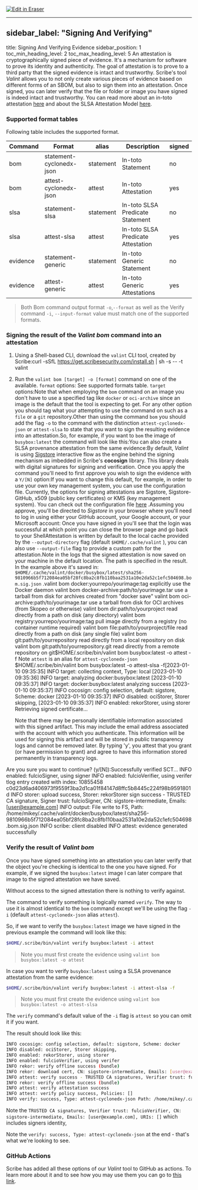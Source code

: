 <p><a target="_blank" href="https://app.eraser.io/workspace/wskUCdRZ1cSY9psHaV6P" id="edit-in-eraser-github-link"><img alt="Edit in Eraser" src="https://firebasestorage.googleapis.com/v0/b/second-petal-295822.appspot.com/o/images%2Fgithub%2FOpen%20in%20Eraser.svg?alt=media&amp;token=968381c8-a7e7-472a-8ed6-4a6626da5501"></a></p>

---

## sidebar_label: "Signing And Verifying"
title: Signing And Verifying Evidence
sidebar_position: 1
toc_min_heading_level: 2
toc_max_heading_level: 5
An attestation is cryptographically signed piece of evidence. It's a mechanism for software to prove its identity and authenticity. The goal of attestation is to prove to a third party that the signed evidence is intact and trustworthy. Scribe's tool _Valint_ allows you to not only create various pieces of evidence based on different forms of an SBOM, but also to sign them into an attestation. Once signed, you can later verify that the file or folder or image you have signed is indeed intact and trustworthy. You can read more about an in-toto attestation [﻿here](https://github.com/in-toto/attestation) and about the SLSA Attestation Model [﻿here](https://github.com/slsa-framework/slsa/blob/main/docs/attestation-model.md).

### Supported format tables
Following table includes the supported format.

| Command | Format | alias | Description | signed |
| ----- | ----- | ----- | ----- | ----- |
| bom | statement-cyclonedx-json | statement | In-toto Statement | no |
| bom | attest-cyclonedx-json | attest | In-toto Attestation | yes |
| slsa | statement-slsa | statement | In-toto SLSA Predicate Statement | no |
| slsa | attest-slsa | attest | In-toto SLSA Predicate Attestation | yes |
| evidence | statement-generic | statement | In-toto Generic Statement | no |
| evidence | attest-generic | attest | In-toto Generic Attestations | yes |
>  Both Bom command output format `-o`,`--format` as well as the Verify command `-i`, `--input-format` value must match one of the supported formats. 

### Signing the result of the _Valint bom_ command into an attestation
1. Using a Shell-based CLI, download the `valint`  CLI tool, created by Scribe:curl -sSfL https://get.scribesecurity.com/install.sh  | sh -s -- -t valint
2. Run the `valint bom [target] -o [format]`  command on one of the available.
 `format`  options: See supported formats table.
 `target`  options:Note that when employing the `bom`  command on an image you don't have to use a specified tag like `docker`  or `oci-archive`  since an image is the default that the tool is expecting to get. For any other option you should tag what your attempting to use the command on such as a `file`  or a `git`  repository.Other than using the command `bom`  you should add the flag `-o`  to the command with the distinction `attest-cyclonedx-json`  or `attest-slsa`  to state that you want to sign the resulting evidence into an attestation.So, for example, if you want to `bom`  the image of `busybox:latest`  the command will look like this:You can also create a SLSA provenance attestation from the same evidence:By default, _Valint_ is using [﻿Sigstore](https://www.sigstore.dev/)  interactive flow as the engine behind the signing mechanism as imbedded in Scribe's **cocosign** library. This library deals with digital signatures for signing and verification. Once you apply the command you'll need to first approve you wish to sign the evidence with a `Y/[N]`  option:If you want to change this default, for example, in order to use your own key management system, you can use the configuration file. Currently, the options for signing attestations are Sigstore, Sigstore-GitHub, x509 (public key certificates) or KMS (key management system). You can check out the configuration file [﻿here](../../integrating-scribe/valint/docs/configuration) .Assuming you approve, you'll be directed to _Sigstore_ in your browser where you'll need to log in using either your GitHub account, your Google account, or your Microsoft account: Once you have signed in you'll see that the login was successful  at which point you can close the browser page and go back to your ShellAttestation is written by default to the local cache provided by the `--output-directory`  flag (default `$HOME/.cache/valint` ), you can also use `--output-file`  flag to provide a custom path for the attestation.Note in the logs that the signed attestation is now saved on your machine in the default location. The path is specified in the result. In the example above it's saved in: `$HOME/.cache/valint/docker/busybox/latest/sha256-9810966b5f712084ea05bf28fc8ba2c8fb110baa2531a10e2da52c1efc504698.bom.sig.json` .valint bom docker:yourrepo/yourimage:tag        explicitly use the Docker daemon
valint bom docker-archive:path/to/yourimage.tar   use a tarball from disk for archives created from "docker save"
valint bom oci-archive:path/to/yourimage.tar      use a tarball from disk for OCI archives (from Skopeo or otherwise)
valint bom dir:path/to/yourproject                read directly from a path on disk (any directory)
valint bom registry:yourrepo/yourimage:tag        pull image directly from a registry (no container runtime required)
valint bom file:path/to/yourproject/file          read directly from a path on disk (any single file)
valint bom git:path/to/yourrepository             read directly from a local repository on disk
valint bom git:path/to/yourrepository.git         read directly from a remote repository on git$HOME/.scribe/bin/valint bom busybox:latest -o attest -f Note `attest`  is an alias for `attest-cyclonedx-json`  $HOME/.scribe/bin/valint bom busybox:latest -o attest-slsa -f[2023-01-10 09:35:35]  INFO target: collecting context, Type: local
[2023-01-10 09:35:36]  INFO target: analyzing docker:busybox:latest
[2023-01-10 09:35:37]  INFO target: docker:busybox:latest analyzing success
[2023-01-10 09:35:37]  INFO cocosign: config selection, default: sigstore, Scheme: docker
[2023-01-10 09:35:37]  INFO disabled: ociStorer, Storer skipping,
[2023-01-10 09:35:37]  INFO enabled: rekorStorer, using storer
Retrieving signed certificate...

      Note that there may be personally identifiable information associated with this signed artifact.
      This may include the email address associated with the account with which you authenticate.
      This information will be used for signing this artifact and will be stored in public transparency logs and cannot be removed later.
      By typing 'y', you attest that you grant (or have permission to grant) and agree to have this information stored permanently in transparency logs.

Are you sure you want to continue? (y/[N]):Successfully verified SCT...
INFO enabled: fulcioSigner, using signer
INFO enabled: fulcioVerifier, using verifer
tlog entry created with index: 10855458 c0d23d6ad406973f9559f3ba2d1ca01f84147d8ffc5b8445c224f98b9591801d
INFO storer: upload success, Storer: rekorStorer
sign success - TRUSTED CA signature, Signer trust: fulcioSigner, CN: sigstore-intermediate, Emails: [user@example.com]
INFO output: File write to FS, Path: /home/mikey/.cache/valint/docker/busybox/latest/sha256-9810966b5f712084ea05bf28fc8ba2c8fb110baa2531a10e2da52c1efc504698.bom.sig.json
INFO scribe: client disabled
INFO attest: evidence generated successfully
### Verify the result of _Valint bom_
Once you have signed something into an attestation you can later verify that the object you're checking is identical to the one you have signed. For example, if we signed the `busybox:latest` image I can later compare that image to the signed attestation we have saved.

Without access to the signed attestation there is nothing to verify against.

The command to verify something is logically named `verify`. The way to use it is almost identical to the `bom` command except we'll be using the flag `-i` (default `attest-cyclonedx-json` alias `attest`).

So, if we want to verify the `busybox:latest` image we have signed in the previous example the command will look like this:

```sh
$HOME/.scribe/bin/valint verify busybox:latest -i attest
```
>  Note you must first create the evidence using `valint bom busybox:latest -o attest` 

In case you want to verify `busybox:latest` using a SLSA provenance attestation from the same evidence:

```sh
$HOME/.scribe/bin/valint verify busybox:latest -i attest-slsa -f
```
>  Note you must first create the evidence using `valint bom busybox:latest -o attest-slsa`  

The `verify` command's default value of the `-i` flag is `attest` so you can omit it if you want.

 The result should look like this:

```bash
INFO cocosign: config selection, default: sigstore, Scheme: docker
INFO disabled: ociStorer, Storer skipping,
INFO enabled: rekorStorer, using storer
INFO enabled: fulcioVerifier, using verifer
INFO rekor: verify offline success (bundle)
INFO rekor: download cert, CN: sigstore-intermediate, Emails: [user@example.com]
INFO attest: verify success - TRUSTED CA signatures, Verifier trust: fulcioVerifier, CN: sigstore-intermediate, Emails: [user@example.com], URIs: []
INFO rekor: verify offline success (bundle)
INFO attest: verify attestation success
INFO attest: verify policy success, Policies: []
INFO verify: success, Type: attest-cyclonedx-json Path: /home/mikey/.cache/valint/docker/busybox/latest/sha256-9810966b5f712084ea05bf28fc8ba2c8fb110baa2531a10e2da52c1efc504698.bom.sig.json
```
 Note the `TRUSTED CA signatures, Verifier trust: fulcioVerifier, CN: sigstore-intermediate, Emails: [user@example.com], URIs: []` which includes signers identity,

 Note the `verify: success, Type: attest-cyclonedx-json` at the end - that's what we're looking to see.

### GitHub Actions
 Scribe has added all these options of our _Valint_ tool to GitHub as actions. To learn more about it and to see how you may use them you can go to [﻿this link](../../integrating-scribe/ci-integrations/github).



<!--- Eraser file: https://app.eraser.io/workspace/wskUCdRZ1cSY9psHaV6P --->